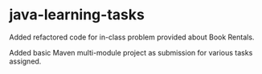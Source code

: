 # java-learning-tasks

Added refactored code for in-class problem provided about Book Rentals.

Added basic Maven multi-module project as submission for various tasks assigned.